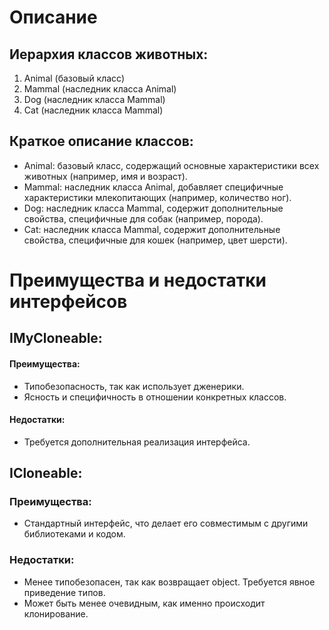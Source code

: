 ﻿# Описание

## Иерархия классов животных:

1. Animal (базовый класс)
2. Mammal (наследник класса Animal)
3. Dog (наследник класса Mammal)
4. Cat (наследник класса Mammal)

## Краткое описание классов:

- Animal: базовый класс, содержащий основные характеристики всех животных (например, имя и возраст).
- Mammal: наследник класса Animal, добавляет специфичные характеристики млекопитающих (например, количество ног).
- Dog: наследник класса Mammal, содержит дополнительные свойства, специфичные для собак (например, порода).
- Cat: наследник класса Mammal, содержит дополнительные свойства, специфичные для кошек (например, цвет шерсти).

# Преимущества и недостатки интерфейсов 

## IMyCloneable:

#### Преимущества:
 - Типобезопасность, так как использует дженерики.
 - Ясность и специфичность в отношении конкретных классов.

#### Недостатки:
 - Требуется дополнительная реализация интерфейса.

## ICloneable:

### Преимущества:
 - Стандартный интерфейс, что делает его совместимым с другими библиотеками и кодом.

### Недостатки:
 - Менее типобезопасен, так как возвращает object. Требуется явное приведение типов.
 - Может быть менее очевидным, как именно происходит клонирование.